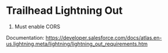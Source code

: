 # Trailhead Lightning Out

1. Must enable CORS

Documentation: https://developer.salesforce.com/docs/atlas.en-us.lightning.meta/lightning/lightning_out_requirements.htm
